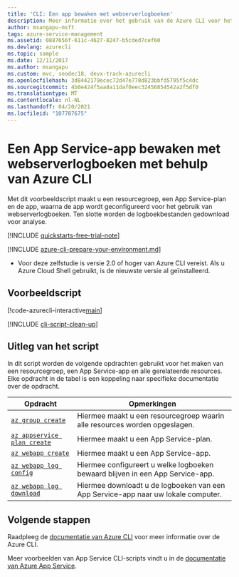 ```yaml
---
title: 'CLI: Een app bewaken met webserverlogboeken'
description: Meer informatie over het gebruik van de Azure CLI voor het automatiseren van de implementatie en het beheer van uw App Service-app. In dit voorbeeld ziet u hoe u een app bewaakt met webserverlogboeken.
author: msangapu-msft
tags: azure-service-management
ms.assetid: 0887656f-611c-4627-8247-b5cded7cef60
ms.devlang: azurecli
ms.topic: sample
ms.date: 12/11/2017
ms.author: msangapu
ms.custom: mvc, seodec18, devx-track-azurecli
ms.openlocfilehash: 3d8442179ecec72d47e770d823bbfd5795f5c4dc
ms.sourcegitcommit: 4b0e424f5aa8a11daf0eec32456854542a2f5df0
ms.translationtype: MT
ms.contentlocale: nl-NL
ms.lasthandoff: 04/20/2021
ms.locfileid: "107787675"
---
```

# <a name="monitor-an-app-service-app-with-web-server-logs-using-azure-cli"></a>Een App Service-app bewaken met webserverlogboeken met behulp van Azure CLI

Met dit voorbeeldscript maakt u een resourcegroep, een App Service-plan en de app, waarna de app wordt geconfigureerd voor het gebruik van webserverlogboeken. Ten slotte worden de logboekbestanden gedownload voor analyse.

[!INCLUDE [quickstarts-free-trial-note](../../../includes/quickstarts-free-trial-note.md)]

[!INCLUDE [azure-cli-prepare-your-environment.md](../../../includes/azure-cli-prepare-your-environment.md)]

 - Voor deze zelfstudie is versie 2.0 of hoger van Azure CLI vereist. Als u Azure Cloud Shell gebruikt, is de nieuwste versie al geïnstalleerd.

## <a name="sample-script"></a>Voorbeeldscript

[!code-azurecli-interactive[main](../../../cli_scripts/app-service/monitor-with-logs/monitor-with-logs.sh "Monitor Logs")]

[!INCLUDE [cli-script-clean-up](../../../includes/cli-script-clean-up.md)]

## <a name="script-explanation"></a>Uitleg van het script

In dit script worden de volgende opdrachten gebruikt voor het maken van een resourcegroep, een App Service-app en alle gerelateerde resources. Elke opdracht in de tabel is een koppeling naar specifieke documentatie over de opdracht.

| Opdracht | Opmerkingen |
|---|---|
| [`az group create`](/cli/azure/group#az_group_create) | Hiermee maakt u een resourcegroep waarin alle resources worden opgeslagen. |
| [`az appservice plan create`](/cli/azure/appservice/plan#az_appservice_plan_create) | Hiermee maakt u een App Service-plan. |
| [`az webapp create`](/cli/azure/webapp#az_webapp_create) | Hiermee maakt u een App Service-app. |
| [`az webapp log config`](/cli/azure/webapp/log#az_webapp_log_config) | Hiermee configureert u welke logboeken bewaard blijven in een App Service-app. |
| [`az webapp log download`](/cli/azure/webapp/log#az_webapp_log_download) | Hiermee downloadt u de logboeken van een App Service-app naar uw lokale computer. |

## <a name="next-steps"></a>Volgende stappen

Raadpleeg de [documentatie van Azure CLI](/cli/azure) voor meer informatie over de Azure CLI.

Meer voorbeelden van App Service CLI-scripts vindt u in de [documentatie van Azure App Service](../samples-cli.md).
